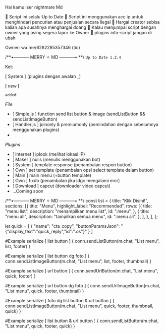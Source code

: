 Hai kamu iser nightmare Md 

📌 Script ini selalu Up to Date
📌 Script ini menggunakan acc ip untuk menghindari pencurian atau penjualan secara ilegal
📌 Hargai creator sebisa kalian apa susahnya menghargai doang
📌 Kalau menjumpai script dengan owner yang asing segera lapor ke Owner
📌 plugins info-script jangan di ubah

Owner:
wa.me/6282285357346 (tio)

/**•───── MERRY ✧ MD ─────• **/
```Up to Date 1.2.4```

Ket: 

[ System ] (plugins dengan awalan _)

[ *new* ]

```added```

_File_
- [ Simple.js ] function send list button & image (sendListButton && sendListImageButton)
- [ Handler.js ] joinonly & premiumonly (pemindahan dengan sebelumnya menggunakan plugins)
- 
_Plugins_
- [ Internet ] iplook (melihat lokasi IP)
- [ Maker ] nulis (menulis menggunakan bot)
- [ System ] template response (penambalan respon button)
- [ Own ] set template (penambalan opsi select template dalam button)
- [ Main ] main menu (+button template)
- [ Own ] fixdb (penambalan jika idgc mengalami eror)
- [ Download ] capcut (downloader video capcut)
- ...Coming soon

/**•───── MERRY ✧ MD ─────• **/
const list = {
    title: "Klik Disini!",
    sections: [{
        title: "Menu",
        highlight_label: "Recommended",
        rows: [{
                title: "menu list",
                description: "menampilkan menu list",
                id: ".menu",
            },
            {
                title: "menu all",
                description: "tampilkan semua menu",
                id: ".menu all",
            },
        ],
    }, ],
};

let quick = [
{
                "name": "cta_copy",
                "buttonParamsJson": "{\"display_text\":\"quick_reply\",\"id\":\".os\"}"
              }
]

#Example serialize [ list button ] {
conn.sendListButton(m.chat, "List menu", list, footer)
} 

#Example serialize [ list button dg foto ] {
conn.sendListImageButton(m.chat, "List menu", list, footer, thumbnail)
}

#Example serialize [ url button ] {
conn.sendUrlButton(m.chat, "List menu", quick, footer)
}

#Example serialize [ url button dg foto ] {
conn.sendUrlImageButton(m.chat, "List menu", quick, footer, thumbnail)
}

#Example serialize [ foto dg list button & url button ] {
conn.sendListImageButton(m.chat, "List menu", quick, footer, thumbnail, quick)
}

#Example serialize [  list button & url button ] {
conn.sendListButton(m.chat, "List menu", quick, footer, quick)
}